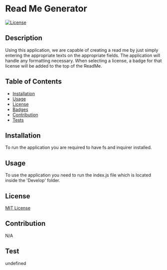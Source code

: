 # Read Me Generator
[![License](https://img.shields.io/badge/License-MIT-blue.svg)](http://choosealicense.com/licenses/mit/) 

## Description
Using this application, we are capable of creating a read me by just simply entering the appropriate texts on the appropriate fields. The application will handle any formatting necessary. When selecting a license, a badge for that license will be added to the top of the ReadMe.

## Table of Contents

- [Installation](#installation)
- [Usage](#usage)
- [License](#license)
- [Badges](#badges)
- [Contribution](#contribution)
- [Tests](#tests)

## Installation
To run the application you are required to have fs and inquirer installed.

## Usage
To use the application you need to run the index.js file which is located inside the 'Develop' folder.

## License 
[MIT License](http://choosealicense.com/licenses/mit/) 

## Contribution
N/A

## Test
undefined

